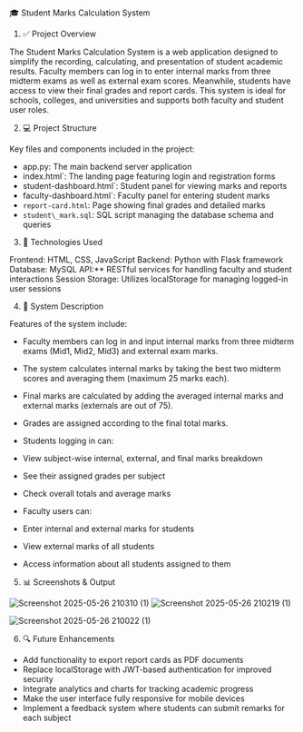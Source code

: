 🎓 Student Marks Calculation System

1. ✅ Project Overview

The Student Marks Calculation System is a web application designed to simplify the recording, calculating, and presentation of student academic results. Faculty members can log in to enter internal marks from three midterm exams as well as external exam scores. Meanwhile, students have access to view their final grades and report cards. This system is ideal for schools, colleges, and universities and supports both faculty and student user roles.

2. 💻 Project Structure

Key files and components included in the project:

* app.py: The main backend server application
* index.html`: The landing page featuring login and registration forms
* student-dashboard.html`: Student panel for viewing marks and reports
* faculty-dashboard.html`: Faculty panel for entering student marks
* `report-card.html`: Page showing final grades and detailed marks
* `student\_mark.sql`: SQL script managing the database schema and queries

 3. 🔧 Technologies Used

Frontend: HTML, CSS, JavaScript
Backend: Python with Flask framework
Database: MySQL
API:** RESTful services for handling faculty and student interactions
Session Storage: Utilizes localStorage for managing logged-in user sessions

4. 📝 System Description

Features of the system include:

* Faculty members can log in and input internal marks from three midterm exams (Mid1, Mid2, Mid3) and external exam marks.
* The system calculates internal marks by taking the best two midterm scores and averaging them (maximum 25 marks each).
* Final marks are calculated by adding the averaged internal marks and external marks (externals are out of 75).
* Grades are assigned according to the final total marks.
* Students logging in can:

 * View subject-wise internal, external, and final marks breakdown
 * See their assigned grades per subject
 * Check overall totals and average marks
* Faculty users can:

 * Enter internal and external marks for students
 * View external marks of all students
 * Access information about all students assigned to them

 5. 📊 Screenshots & Output

![Screenshot 2025-05-26 210310 (1)](https://github.com/user-attachments/assets/1b4b809f-16b5-4868-8744-8fae1d514178)
![Screenshot 2025-05-26 210219 (1)](https://github.com/user-attachments/assets/cec306b8-2a6e-45d7-a326-70f38bc00098)

![Screenshot 2025-05-26 210022 (1)](https://github.com/user-attachments/assets/09b3961e-2fcf-4bd7-8d82-838146fc9c16)




 6. 🔍 Future Enhancements

* Add functionality to export report cards as PDF documents
* Replace localStorage with JWT-based authentication for improved security
* Integrate analytics and charts for tracking academic progress
* Make the user interface fully responsive for mobile devices
* Implement a feedback system where students can submit remarks for each subject

